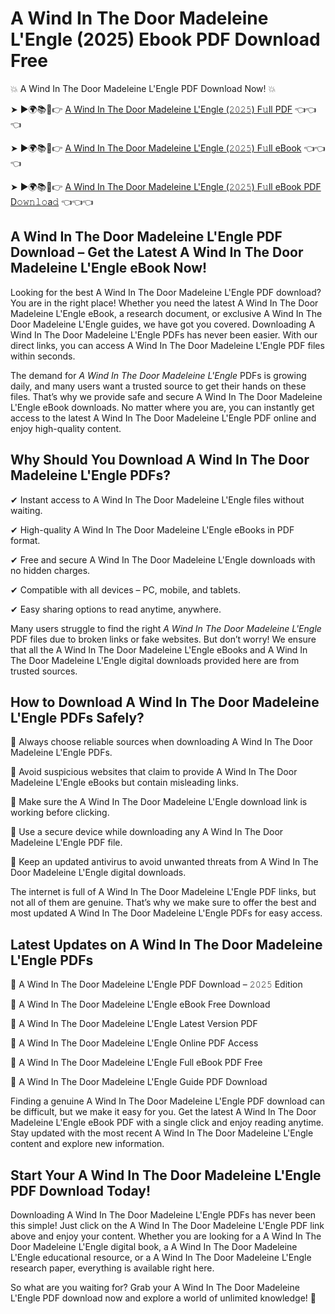 # A Wind In The Door Madeleine L'Engle (2025) Ebook PDF Download Free

💥 A Wind In The Door Madeleine L'Engle PDF Download Now! 💥

➤ ►🌍📚📱👉 [A Wind In The Door Madeleine L'Engle (𝟸𝟶𝟸𝟻) F𝚞ll PDF](https://getpdf.xyz/a-wind-in-the-door-madeleine-lengle) 👈👈👈


➤ ►🌍📚📱👉 [A Wind In The Door Madeleine L'Engle (𝟸𝟶𝟸𝟻) F𝚞ll eBook](https://getpdf.xyz/a-wind-in-the-door-madeleine-lengle) 👈👈👈


➤ ►🌍📚📱👉 [A Wind In The Door Madeleine L'Engle (𝟸𝟶𝟸𝟻) F𝚞ll eBook PDF D𝚘𝚠𝚗𝚕𝚘a𝚍](https://getpdf.xyz/a-wind-in-the-door-madeleine-lengle) 👈👈👈


## A Wind In The Door Madeleine L'Engle PDF Download – Get the Latest A Wind In The Door Madeleine L'Engle eBook Now!

Looking for the best A Wind In The Door Madeleine L'Engle PDF download? You are in the right place! Whether you need the latest A Wind In The Door Madeleine L'Engle eBook, a research document, or exclusive A Wind In The Door Madeleine L'Engle guides, we have got you covered. Downloading A Wind In The Door Madeleine L'Engle PDFs has never been easier. With our direct links, you can access A Wind In The Door Madeleine L'Engle PDF files within seconds.

The demand for *A Wind In The Door Madeleine L'Engle* PDFs is growing daily, and many users want a trusted source to get their hands on these files. That’s why we provide safe and secure A Wind In The Door Madeleine L'Engle eBook downloads. No matter where you are, you can instantly get access to the latest A Wind In The Door Madeleine L'Engle PDF online and enjoy high-quality content.

## Why Should You Download A Wind In The Door Madeleine L'Engle PDFs?

✔ Instant access to A Wind In The Door Madeleine L'Engle files without waiting.

✔ High-quality A Wind In The Door Madeleine L'Engle eBooks in PDF format.

✔ Free and secure A Wind In The Door Madeleine L'Engle downloads with no hidden charges.

✔ Compatible with all devices – PC, mobile, and tablets.

✔ Easy sharing options to read anytime, anywhere.

Many users struggle to find the right *A Wind In The Door Madeleine L'Engle* PDF files due to broken links or fake websites. But don’t worry! We ensure that all the A Wind In The Door Madeleine L'Engle eBooks and A Wind In The Door Madeleine L'Engle digital downloads provided here are from trusted sources.

## How to Download A Wind In The Door Madeleine L'Engle PDFs Safely?

📌 Always choose reliable sources when downloading A Wind In The Door Madeleine L'Engle PDFs.

📌 Avoid suspicious websites that claim to provide A Wind In The Door Madeleine L'Engle eBooks but contain misleading links.

📌 Make sure the A Wind In The Door Madeleine L'Engle download link is working before clicking.

📌 Use a secure device while downloading any A Wind In The Door Madeleine L'Engle PDF file.

📌 Keep an updated antivirus to avoid unwanted threats from A Wind In The Door Madeleine L'Engle digital downloads.

The internet is full of A Wind In The Door Madeleine L'Engle PDF links, but not all of them are genuine. That’s why we make sure to offer the best and most updated A Wind In The Door Madeleine L'Engle PDFs for easy access.

## Latest Updates on A Wind In The Door Madeleine L'Engle PDFs

🔹 A Wind In The Door Madeleine L'Engle PDF Download – 𝟸𝟶𝟸𝟻 Edition

🔹 A Wind In The Door Madeleine L'Engle eBook Free Download

🔹 A Wind In The Door Madeleine L'Engle Latest Version PDF

🔹 A Wind In The Door Madeleine L'Engle Online PDF Access

🔹 A Wind In The Door Madeleine L'Engle Full eBook PDF Free

🔹 A Wind In The Door Madeleine L'Engle Guide PDF Download

Finding a genuine A Wind In The Door Madeleine L'Engle PDF download can be difficult, but we make it easy for you. Get the latest A Wind In The Door Madeleine L'Engle eBook PDF with a single click and enjoy reading anytime. Stay updated with the most recent A Wind In The Door Madeleine L'Engle content and explore new information.

## Start Your A Wind In The Door Madeleine L'Engle PDF Download Today!

Downloading A Wind In The Door Madeleine L'Engle PDFs has never been this simple! Just click on the A Wind In The Door Madeleine L'Engle PDF link above and enjoy your content. Whether you are looking for a A Wind In The Door Madeleine L'Engle digital book, a A Wind In The Door Madeleine L'Engle educational resource, or a A Wind In The Door Madeleine L'Engle research paper, everything is available right here.

So what are you waiting for? Grab your A Wind In The Door Madeleine L'Engle PDF download now and explore a world of unlimited knowledge! 🚀